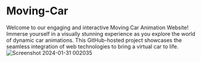# Moving-Car
 Welcome to our engaging and interactive Moving Car Animation Website! Immerse yourself in a visually stunning experience as you explore the world of dynamic car animations. This GitHub-hosted project showcases the seamless integration of web technologies to bring a virtual car to life.
![Screenshot 2024-01-31 002035](https://github.com/sourya001/Moving-Car/assets/142716790/3c983184-c033-49b4-9a6b-7392134175e3)

